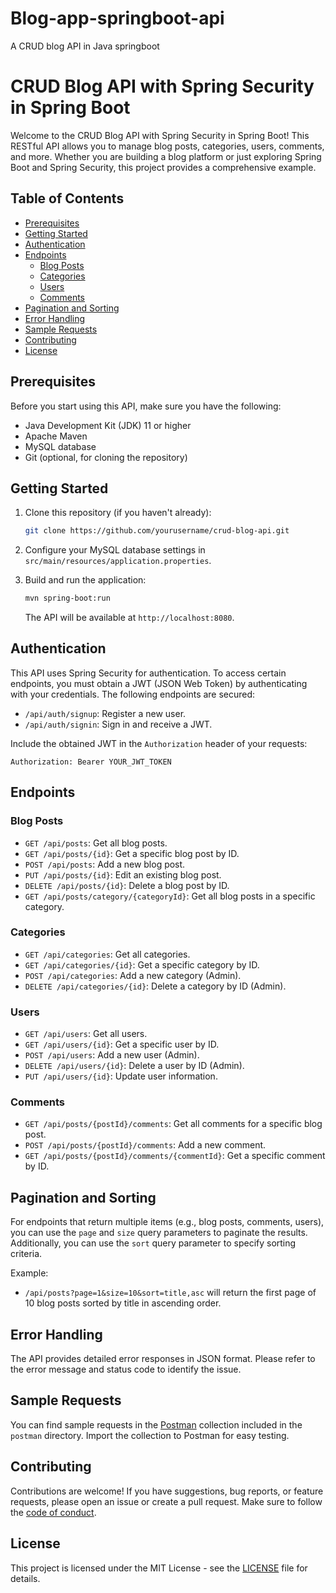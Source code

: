 # Blog-app-springboot-api
 A CRUD blog API in Java springboot

 # CRUD Blog API with Spring Security in Spring Boot

Welcome to the CRUD Blog API with Spring Security in Spring Boot! This RESTful API allows you to manage blog posts, categories, users, comments, and more. Whether you are building a blog platform or just exploring Spring Boot and Spring Security, this project provides a comprehensive example.

## Table of Contents

- [Prerequisites](#prerequisites)
- [Getting Started](#getting-started)
- [Authentication](#authentication)
- [Endpoints](#endpoints)
  - [Blog Posts](#blog-posts)
  - [Categories](#categories)
  - [Users](#users)
  - [Comments](#comments)
- [Pagination and Sorting](#pagination-and-sorting)
- [Error Handling](#error-handling)
- [Sample Requests](#sample-requests)
- [Contributing](#contributing)
- [License](#license)

## Prerequisites

Before you start using this API, make sure you have the following:

- Java Development Kit (JDK) 11 or higher
- Apache Maven
- MySQL database
- Git (optional, for cloning the repository)

## Getting Started

1. Clone this repository (if you haven't already):

   ```bash
   git clone https://github.com/yourusername/crud-blog-api.git
   ```

2. Configure your MySQL database settings in `src/main/resources/application.properties`.

3. Build and run the application:

   ```bash
   mvn spring-boot:run
   ```

   The API will be available at `http://localhost:8080`.

## Authentication

This API uses Spring Security for authentication. To access certain endpoints, you must obtain a JWT (JSON Web Token) by authenticating with your credentials. The following endpoints are secured:

- `/api/auth/signup`: Register a new user.
- `/api/auth/signin`: Sign in and receive a JWT.

Include the obtained JWT in the `Authorization` header of your requests:

```
Authorization: Bearer YOUR_JWT_TOKEN
```

## Endpoints

### Blog Posts

- `GET /api/posts`: Get all blog posts.
- `GET /api/posts/{id}`: Get a specific blog post by ID.
- `POST /api/posts`: Add a new blog post.
- `PUT /api/posts/{id}`: Edit an existing blog post.
- `DELETE /api/posts/{id}`: Delete a blog post by ID.
- `GET /api/posts/category/{categoryId}`: Get all blog posts in a specific category.

### Categories

- `GET /api/categories`: Get all categories.
- `GET /api/categories/{id}`: Get a specific category by ID.
- `POST /api/categories`: Add a new category (Admin).
- `DELETE /api/categories/{id}`: Delete a category by ID (Admin).

### Users

- `GET /api/users`: Get all users.
- `GET /api/users/{id}`: Get a specific user by ID.
- `POST /api/users`: Add a new user (Admin).
- `DELETE /api/users/{id}`: Delete a user by ID (Admin).
- `PUT /api/users/{id}`: Update user information.

### Comments

- `GET /api/posts/{postId}/comments`: Get all comments for a specific blog post.
- `POST /api/posts/{postId}/comments`: Add a new comment.
- `GET /api/posts/{postId}/comments/{commentId}`: Get a specific comment by ID.

## Pagination and Sorting

For endpoints that return multiple items (e.g., blog posts, comments, users), you can use the `page` and `size` query parameters to paginate the results. Additionally, you can use the `sort` query parameter to specify sorting criteria.

Example:

- `/api/posts?page=1&size=10&sort=title,asc` will return the first page of 10 blog posts sorted by title in ascending order.

## Error Handling

The API provides detailed error responses in JSON format. Please refer to the error message and status code to identify the issue.

## Sample Requests

You can find sample requests in the [Postman](https://www.postman.com) collection included in the `postman` directory. Import the collection to Postman for easy testing.

## Contributing

Contributions are welcome! If you have suggestions, bug reports, or feature requests, please open an issue or create a pull request. Make sure to follow the [code of conduct](CODE_OF_CONDUCT.md).

## License

This project is licensed under the MIT License - see the [LICENSE](LICENSE) file for details.

